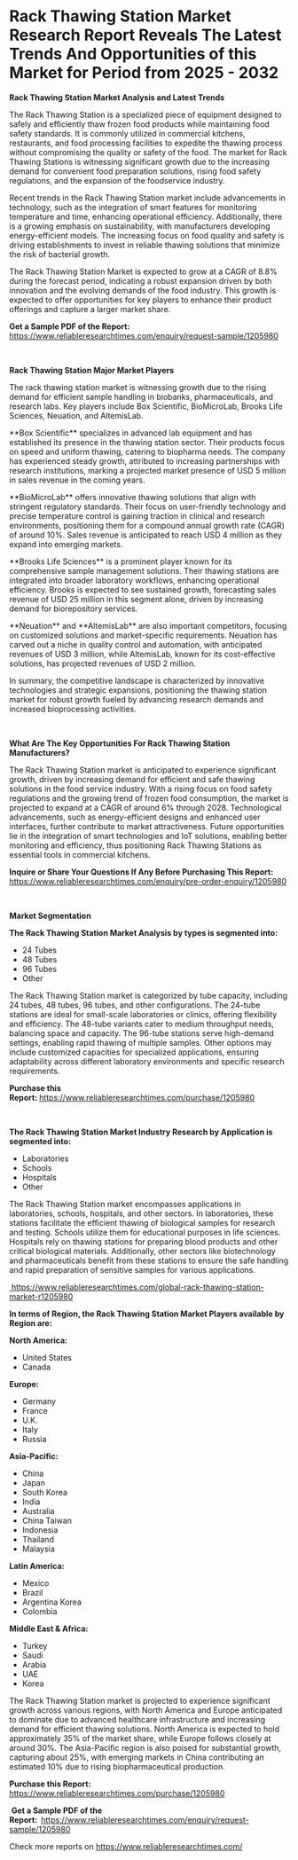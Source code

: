 <p><h1>Rack Thawing Station Market Research Report Reveals The Latest Trends And Opportunities of this Market for Period from 2025 - 2032</h1></p><p><strong>Rack Thawing Station Market Analysis and Latest Trends</strong></p>
<p><p>The Rack Thawing Station is a specialized piece of equipment designed to safely and efficiently thaw frozen food products while maintaining food safety standards. It is commonly utilized in commercial kitchens, restaurants, and food processing facilities to expedite the thawing process without compromising the quality or safety of the food. The market for Rack Thawing Stations is witnessing significant growth due to the increasing demand for convenient food preparation solutions, rising food safety regulations, and the expansion of the foodservice industry.</p><p>Recent trends in the Rack Thawing Station market include advancements in technology, such as the integration of smart features for monitoring temperature and time, enhancing operational efficiency. Additionally, there is a growing emphasis on sustainability, with manufacturers developing energy-efficient models. The increasing focus on food quality and safety is driving establishments to invest in reliable thawing solutions that minimize the risk of bacterial growth. </p><p>The Rack Thawing Station Market is expected to grow at a CAGR of 8.8% during the forecast period, indicating a robust expansion driven by both innovation and the evolving demands of the food industry. This growth is expected to offer opportunities for key players to enhance their product offerings and capture a larger market share.</p></p>
<p><strong>Get a Sample PDF of the Report:&nbsp;</strong> <a href="https://www.reliableresearchtimes.com/enquiry/request-sample/1205980?utm_campaign=3061&utm_medium=2&utm_source=Github&utm_content=ia&utm_term=12042025&utm_id=rack-thawing-station">https://www.reliableresearchtimes.com/enquiry/request-sample/1205980</a></p>
<p>&nbsp;</p>
<p><strong>Rack Thawing Station Major Market Players</strong></p>
<p><p>The rack thawing station market is witnessing growth due to the rising demand for efficient sample handling in biobanks, pharmaceuticals, and research labs. Key players include Box Scientific, BioMicroLab, Brooks Life Sciences, Neuation, and AltemisLab.</p><p>**Box Scientific** specializes in advanced lab equipment and has established its presence in the thawing station sector. Their products focus on speed and uniform thawing, catering to biopharma needs. The company has experienced steady growth, attributed to increasing partnerships with research institutions, marking a projected market presence of USD 5 million in sales revenue in the coming years.</p><p>**BioMicroLab** offers innovative thawing solutions that align with stringent regulatory standards. Their focus on user-friendly technology and precise temperature control is gaining traction in clinical and research environments, positioning them for a compound annual growth rate (CAGR) of around 10%. Sales revenue is anticipated to reach USD 4 million as they expand into emerging markets.</p><p>**Brooks Life Sciences** is a prominent player known for its comprehensive sample management solutions. Their thawing stations are integrated into broader laboratory workflows, enhancing operational efficiency. Brooks is expected to see sustained growth, forecasting sales revenue of USD 25 million in this segment alone, driven by increasing demand for biorepository services.</p><p>**Neuation** and **AltemisLab** are also important competitors, focusing on customized solutions and market-specific requirements. Neuation has carved out a niche in quality control and automation, with anticipated revenues of USD 3 million, while AltemisLab, known for its cost-effective solutions, has projected revenues of USD 2 million.</p><p>In summary, the competitive landscape is characterized by innovative technologies and strategic expansions, positioning the thawing station market for robust growth fueled by advancing research demands and increased bioprocessing activities.</p></p>
<p>&nbsp;</p>
<p><strong>What Are The Key Opportunities For Rack Thawing Station Manufacturers?</strong></p>
<p><p>The Rack Thawing Station market is anticipated to experience significant growth, driven by increasing demand for efficient and safe thawing solutions in the food service industry. With a rising focus on food safety regulations and the growing trend of frozen food consumption, the market is projected to expand at a CAGR of around 6% through 2028. Technological advancements, such as energy-efficient designs and enhanced user interfaces, further contribute to market attractiveness. Future opportunities lie in the integration of smart technologies and IoT solutions, enabling better monitoring and efficiency, thus positioning Rack Thawing Stations as essential tools in commercial kitchens.</p></p>
<p><strong>Inquire or Share Your Questions If Any Before Purchasing This Report:</strong> <a href="https://www.reliableresearchtimes.com/enquiry/pre-order-enquiry/1205980?utm_campaign=3061&utm_medium=2&utm_source=Github&utm_content=ia&utm_term=12042025&utm_id=rack-thawing-station">https://www.reliableresearchtimes.com/enquiry/pre-order-enquiry/1205980</a></p>
<p>&nbsp;</p>
<p><strong>Market Segmentation</strong></p>
<p><strong>The Rack Thawing Station Market Analysis by types is segmented into:</strong></p>
<p><ul><li>24 Tubes</li><li>48 Tubes</li><li>96 Tubes</li><li>Other</li></ul></p>
<p><p>The Rack Thawing Station market is categorized by tube capacity, including 24 tubes, 48 tubes, 96 tubes, and other configurations. The 24-tube stations are ideal for small-scale laboratories or clinics, offering flexibility and efficiency. The 48-tube variants cater to medium throughput needs, balancing space and capacity. The 96-tube stations serve high-demand settings, enabling rapid thawing of multiple samples. Other options may include customized capacities for specialized applications, ensuring adaptability across different laboratory environments and specific research requirements.</p></p>
<p><strong>Purchase this Report:&nbsp;</strong><a href="https://www.reliableresearchtimes.com/purchase/1205980?utm_campaign=3061&utm_medium=2&utm_source=Github&utm_content=ia&utm_term=12042025&utm_id=rack-thawing-station">https://www.reliableresearchtimes.com/purchase/1205980</a></p>
<p>&nbsp;</p>
<p><strong>The Rack Thawing Station Market Industry Research by Application is segmented into:</strong></p>
<p><ul><li>Laboratories</li><li>Schools</li><li>Hospitals</li><li>Other</li></ul></p>
<p><p>The Rack Thawing Station market encompasses applications in laboratories, schools, hospitals, and other sectors. In laboratories, these stations facilitate the efficient thawing of biological samples for research and testing. Schools utilize them for educational purposes in life sciences. Hospitals rely on thawing stations for preparing blood products and other critical biological materials. Additionally, other sectors like biotechnology and pharmaceuticals benefit from these stations to ensure the safe handling and rapid preparation of sensitive samples for various applications.</p></p>
<p><a href="https://www.reliableresearchtimes.com/global-rack-thawing-station-market-r1205980?utm_campaign=3061&utm_medium=2&utm_source=Github&utm_content=ia&utm_term=12042025&utm_id=rack-thawing-station">&nbsp;https://www.reliableresearchtimes.com/global-rack-thawing-station-market-r1205980</a></p>
<p><strong>In terms of Region, the Rack Thawing Station Market Players available by Region are:</strong></p>
<p>
    <p> <strong> North America: </strong>
        <ul>
            <li>United States</li>
            <li>Canada</li>
        </ul>
        </p> 
    <p> <strong> Europe: </strong>
        <ul>
            <li>Germany</li>
            <li>France</li>
            <li>U.K.</li>
            <li>Italy</li>
            <li>Russia</li>
        </ul>
        </p> 
    <p> <strong> Asia-Pacific: </strong>
        <ul>
            <li>China</li>
            <li>Japan</li>
            <li>South Korea</li>
            <li>India</li>
            <li>Australia</li>
            <li>China Taiwan</li>
            <li>Indonesia</li>
            <li>Thailand</li>
            <li>Malaysia</li>
        </ul>
        </p> 
    <p> <strong> Latin America: </strong>
        <ul>
            <li>Mexico</li>
            <li>Brazil</li>
            <li>Argentina Korea</li>
            <li>Colombia</li>
        </ul>
        </p> 
    <p> <strong> Middle East & Africa: </strong>
        <ul>
            <li>Turkey</li>
            <li>Saudi</li>
            <li>Arabia</li>
            <li>UAE</li>
            <li>Korea</li>
        </ul>
    </p>
    </p>
<p><p>The Rack Thawing Station market is projected to experience significant growth across various regions, with North America and Europe anticipated to dominate due to advanced healthcare infrastructure and increasing demand for efficient thawing solutions. North America is expected to hold approximately 35% of the market share, while Europe follows closely at around 30%. The Asia-Pacific region is also poised for substantial growth, capturing about 25%, with emerging markets in China contributing an estimated 10% due to rising biopharmaceutical production.</p></p>
<p><strong>Purchase this Report: </strong><a href="https://www.reliableresearchtimes.com/purchase/1205980?utm_campaign=3061&utm_medium=2&utm_source=Github&utm_content=ia&utm_term=12042025&utm_id=rack-thawing-station">https://www.reliableresearchtimes.com/purchase/1205980</a></p>
<p>&nbsp;<strong>Get a Sample PDF of the Report:&nbsp;&nbsp;</strong><a href="https://www.reliableresearchtimes.com/enquiry/request-sample/1205980?utm_campaign=3061&utm_medium=2&utm_source=Github&utm_content=ia&utm_term=12042025&utm_id=rack-thawing-station">https://www.reliableresearchtimes.com/enquiry/request-sample/1205980</a></p>
<p><strong></strong></p>
<p>Check more reports on <a href="https://www.reliableresearchtimes.com/?utm_campaign=3061&utm_medium=2&utm_source=Github&utm_content=ia&utm_term=12042025&utm_id=rack-thawing-station">https://www.reliableresearchtimes.com/</a></p>